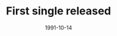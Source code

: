 ---
type: timeline
title: First single released
date: 1991-10-14
img: http://www.lorempixel.com/480/480/
---